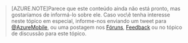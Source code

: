 >[AZURE.NOTE]Parece que este conteúdo ainda não está pronto, mas gostaríamos de informá-lo sobre ele. Caso voc\\ê tenha interesse neste tópico em especial, informe-nos enviando um tweet para [@AzureMobile](https://twitter.com/AzureMobile), ou uma postagem nos [Fóruns](http://social.msdn.microsoft.com/Forums/windowsazure/home?forum=azuremobile), [Feedback](http://feedback.azure.com/forums/216254-mobile-services) ou no tópico de discussão para este tópico.

<!---HONumber=July15_HO3-->
